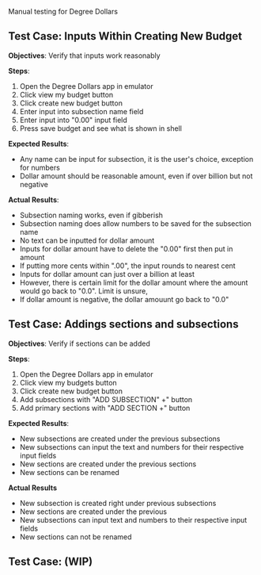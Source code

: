 Manual testing for Degree Dollars

## Test Case: Inputs Within Creating New Budget
**Objectives**: Verify that inputs work reasonably

**Steps**:
1. Open the Degree Dollars app in emulator
2. Click view my budget button
3. Click create new budget button
4. Enter input into subsection name field
5. Enter input into "0.00" input field
6. Press save budget and see what is shown in shell

**Expected Results**:
- Any name can be input for subsection, it is the user's choice, exception for numbers
- Dollar amount should be reasonable amount, even if over billion but not negative

**Actual Results**:
- Subsection naming works, even if gibberish
- Subsection naming does allow numbers to be saved for the subsection name
- No text can be inputted for dollar amount
- Inputs for dollar amount have to delete the "0.00" first then put in amount
- If putting more cents within ".00", the input rounds to nearest cent
- Inputs for dollar amount can just over a billion at least
- However, there is certain limit for the dollar amount where the amount would go back to "0.0". Limit is unsure, 
- If dollar amount is negative, the dollar amouunt go back to "0.0"

## Test Case: Addings sections and subsections
**Objectives**: Verify if sections can be added

**Steps**:
1. Open the Degree Dollars app in emulator
2. Click view my budgets button
3. Click create new budget button
4. Add subsections with "ADD SUBSECTION" +" button
5. Add primary sections with "ADD SECTION +" button

**Expected Results**:
- New subsections are created under the previous subsections
- New subsections can input the text and numbers for their respective input fields
- New sections are created under the previous sections
- New sections can be renamed

**Actual Results**
- New subsection is created right under previous subsections
- New sections are created under the previous
- New subsections can input text and numbers to their respective input fields
- New sections can not be renamed

## Test Case: (WIP)




